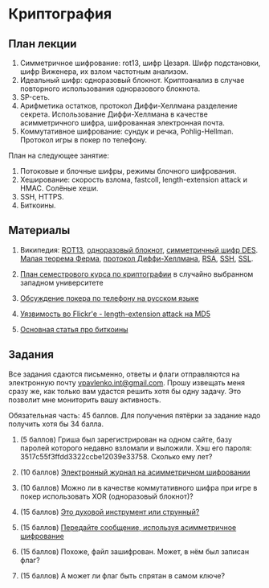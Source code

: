 Криптография
============

План лекции
-----------

1. Симметричное шифрование: rot13, шифр Цезаря. Шифр подстановки, шифр Виженера, их взлом частотным анализом.
2. Идеальный шифр: одноразовый блокнот. Криптоанализ в случае повторного использования одноразового блокнота.
3. SP-сеть.
3. Арифметика остатков, протокол Диффи-Хеллмана разделение секрета.
Использование Диффи-Хеллмана в качестве асимметричного шифра, шифрованная электронная почта.
5. Коммутативное шифрование: сундук и речка, Pohlig-Hellman. Протокол игры в покер по телефону.

План на следующее занятие:
1. Потоковые и блочные шифры, режимы блочного шифрования.
2. Хеширование: скорость взлома, fastcoll, length-extension attack и HMAC. Солёные хеши.
3. SSH, HTTPS.
4. Биткоины.


Материалы
---------

1. Википедия:
[ROT13](http://ru.wikipedia.org/wiki/ROT13),
[одноразовый блокнот](http://ru.wikipedia.org/wiki/%D0%9D%D0%B5%D0%B2%D0%B7%D0%BB%D0%B0%D0%BC%D1%8B%D0%B2%D0%B0%D0%B5%D0%BC%D1%8B%D0%B9_%D1%88%D0%B8%D1%84%D1%80),
[симметричный шифр DES](http://ru.wikipedia.org/wiki/DES).
[Малая теорема Ферма](http://ru.wikipedia.org/wiki/%D0%9C%D0%B0%D0%BB%D0%B0%D1%8F_%D1%82%D0%B5%D0%BE%D1%80%D0%B5%D0%BC%D0%B0_%D0%A4%D0%B5%D1%80%D0%BC%D0%B0),
[протокол Диффи-Хеллмана](http://ru.wikipedia.org/wiki/%D0%9F%D1%80%D0%BE%D1%82%D0%BE%D0%BA%D0%BE%D0%BB_%D0%94%D0%B8%D1%84%D1%84%D0%B8_%E2%80%94_%D0%A5%D0%B5%D0%BB%D0%BB%D0%BC%D0%B0%D0%BD%D0%B0),
[RSA](http://ru.wikipedia.org/wiki/RSA),
[SSH](http://ru.wikipedia.org/wiki/SSH),
[SSL](http://ru.wikipedia.org/wiki/SSL).

2. [План семестрового курса по криптографии](https://www.cs.purdue.edu/homes/ninghui/courses/555_Spring12/lectures.html)
в случайно выбранном западном университете

3. [Обсуждение покера по телефону на русском языке](http://logic.pdmi.ras.ru/~yura/crypto/02byzant.pdf)

4. [Уязвимость во Flickr'e - length-extension attack на MD5](http://netifera.com/research/flickr_api_signature_forgery.pdf)

5. [Основная статья про биткоины](https://bitcoin.org/bitcoin.pdf)

Задания
-------

Все задания сдаются письменно, ответы и флаги отправляются на электронную почту vpavlenko.int@gmail.com.
Прошу извещать меня сразу же, как только вам удастся решить хотя бы одну задачу. Это позволит мне мониторить
вашу активность.

Обязательная часть: 45 баллов. Для получения пятёрки за задание надо получить хотя бы 34 балла.

1. (5 баллов)
Гриша был зарегистрирован на одном сайте, базу паролей которого недавно взломали и выложили. Хэш его пароля: 3517c55f3ffdd3322ccbe12039e33758. Сколько ему лет?

2. (10 баллов)
[Электронный журнал на асимметричном шифровании](marks/)

3. (10 баллов)
Можно ли в качестве коммутативного шифра при игре в покер использовать XOR (одноразовый блокнот)?

4. (15 баллов)
[Это духовой инструмент или струнный?](sub.txt)

5. (15 баллов)
[Передайте сообщение, используя асимметричное шифрование](public-key/)

6. (15 баллов)
Похоже, файл [](jpeg/dest.jpg) зашифрован. Может, в нём был записан флаг?

7. (15 баллов)
А может ли флаг быть спрятан в самом ключе? [](vigenere/dest.txt)

